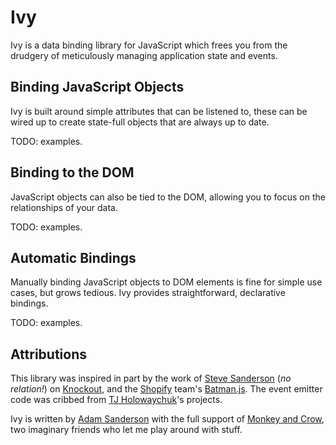 Ivy
===
Ivy is a data binding library for JavaScript which frees you from the drudgery of meticulously
managing application state and events.

Binding JavaScript Objects
--------------------------
Ivy is built around simple attributes that can be listened to, these can be wired up
to create state-full objects that are always up to date.

TODO: examples.

Binding to the DOM
------------------
JavaScript objects can also be tied to the DOM, allowing you to focus on the relationships
of your data.

TODO: examples.

Automatic Bindings
------------------
Manually binding JavaScript objects to DOM elements is fine for simple use cases, but grows
tedious.  Ivy provides straightforward, declarative bindings.

TODO: examples.

Attributions
------------
This library was inspired in part by the work of [Steve Sanderson](https://github.com/SteveSanderson) (_no relation!_)
on [Knockout](https://github.com/SteveSanderson/knockout), and the [Shopify](https://github.com/Shopify) 
team's [Batman.js](https://github.com/Shopify/batman).  The event emitter code was cribbed from
[TJ Holowaychuk](https://github.com/visionmedia)'s projects.

Ivy is written by [Adam Sanderson](https://github.com/adamsanderson) with the full support of 
[Monkey and Crow](monkeyandcrow.com), two imaginary friends who let me play around with stuff.